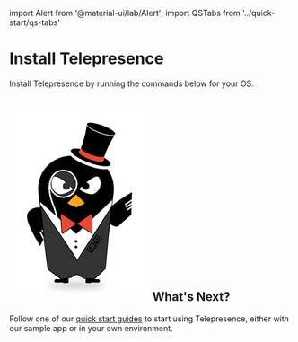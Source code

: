 import Alert from '@material-ui/lab/Alert';
import QSTabs from '../quick-start/qs-tabs'

# Install Telepresence

Install Telepresence by running the commands below for your OS.

<QSTabs/>

## <img class="os-logo" src="../images/logo.png"/> What's Next?

Follow one of our [quick start guides](../quick-start/) to start using Telepresence, either with our sample app or in your own environment.
